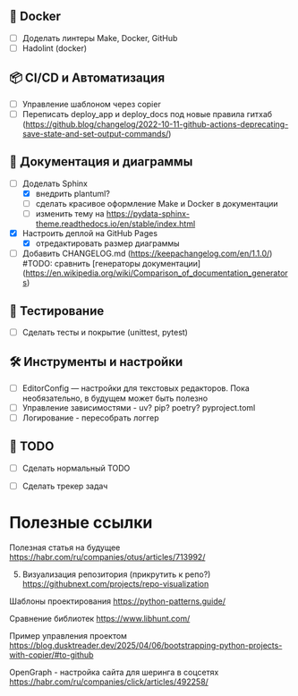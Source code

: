 ## 🐳 Docker
- [ ] Доделать линтеры Make, Docker, GitHub
- [ ] Hadolint (docker)

## 📦 CI/CD и Автоматизация
- [ ] Управление шаблоном через copier
- [ ] Переписать deploy_app и deploy_docs под новые правила гитхаб (https://github.blog/changelog/2022-10-11-github-actions-deprecating-save-state-and-set-output-commands/)

## 📄 Документация и диаграммы
- [ ] Доделать Sphinx
  - [x] внедрить plantuml?
  - [ ] сделать красивое оформление Make и Docker в документации
  - [ ] изменить тему на https://pydata-sphinx-theme.readthedocs.io/en/stable/index.html
- [x] Настроить деплой на GitHub Pages
  - [x] отредактировать размер диаграммы
- [ ] Добавить CHANGELOG.md (https://keepachangelog.com/en/1.1.0/)
#TODO: сравнить [генераторы документации] (https://en.wikipedia.org/wiki/Comparison_of_documentation_generators)

## 🧪 Тестирование
- [ ] Сделать тесты и покрытие (unittest, pytest)

## 🛠 Инструменты и настройки
- [ ] EditorConfig — настройки для текстовых редакторов. Пока необязательно, в будущем может быть полезно
- [ ] Управление зависимостями - uv? pip? poetry? pyproject.toml
- [ ] Логирование - пересобрать логгер
 
## 📝 TODO
- [ ] Сделать нормальный TODO
- [ ] Сделать трекер задач



# Полезные ссылки
Полезная статья на будущее 
https://habr.com/ru/companies/otus/articles/713992/


5. Визуализация репозитория (прикрутить к репо?)
https://githubnext.com/projects/repo-visualization


Шаблоны проектирования
https://python-patterns.guide/

Сравнение библиотек
https://www.libhunt.com/

Пример управления проектом
https://blog.dusktreader.dev/2025/04/06/bootstrapping-python-projects-with-copier/#to-github

OpenGraph - настройка сайта для шеринга в соцсетях
https://habr.com/ru/companies/click/articles/492258/